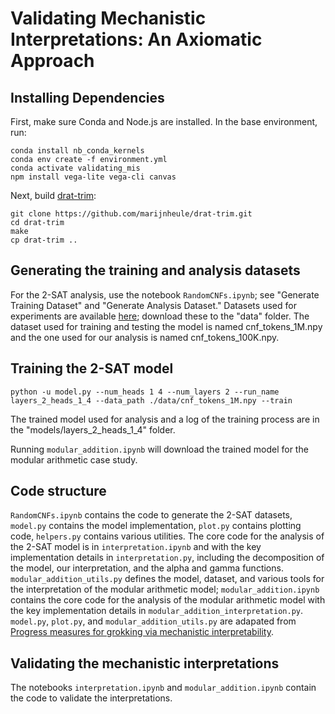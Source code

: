 # Validating Mechanistic Interpretations: An Axiomatic Approach

## Installing Dependencies

First, make sure Conda and Node.js are installed. In the base environment, run:

```
conda install nb_conda_kernels
conda env create -f environment.yml
conda activate validating_mis
npm install vega-lite vega-cli canvas
```

Next, build [drat-trim](https://github.com/marijnheule/drat-trim):

```
git clone https://github.com/marijnheule/drat-trim.git
cd drat-trim
make
cp drat-trim ..
```


## Generating the training and analysis datasets

For the 2-SAT analysis, use the notebook `RandomCNFs.ipynb`; see "Generate Training Dataset" and "Generate Analysis Dataset." Datasets used for experiments are available [here](https://zenodo.org/records/11239102); download these to the "data" folder. The dataset used for training and testing the model is named cnf_tokens_1M.npy and the one used for our analysis is named cnf_tokens_100K.npy.

## Training the 2-SAT model

`python -u model.py --num_heads 1 4 --num_layers 2 --run_name layers_2_heads_1_4 --data_path ./data/cnf_tokens_1M.npy --train`

The trained model used for analysis and a log of the training process are in the "models/layers_2_heads_1_4" folder.

Running `modular_addition.ipynb` will download the trained model for the modular arithmetic case study.

## Code structure

`RandomCNFs.ipynb` contains the code to generate the 2-SAT datasets, `model.py` contains the model implementation, `plot.py` contains plotting code, `helpers.py` contains various utilities. The core code for the analysis of the 2-SAT model is in `interpretation.ipynb` and with the key implementation details in `interpretation.py`, including the decomposition of the model, our interpretation, and the alpha and gamma functions. `modular_addition_utils.py` defines the model, dataset, and various tools for the interpretation of the modular arithmetic model; `modular_addition.ipynb` contains the core code for the analysis of the modular arithmetic model with the key implementation details in `modular_addition_interpretation.py`.
`model.py`, `plot.py`, and `modular_addition_utils.py` are adapated from [Progress measures for grokking via mechanistic interpretability](https://github.com/mechanistic-interpretability-grokking/progress-measures-paper).

## Validating the mechanistic interpretations

The notebooks `interpretation.ipynb` and `modular_addition.ipynb` contain the code to validate the interpretations.

